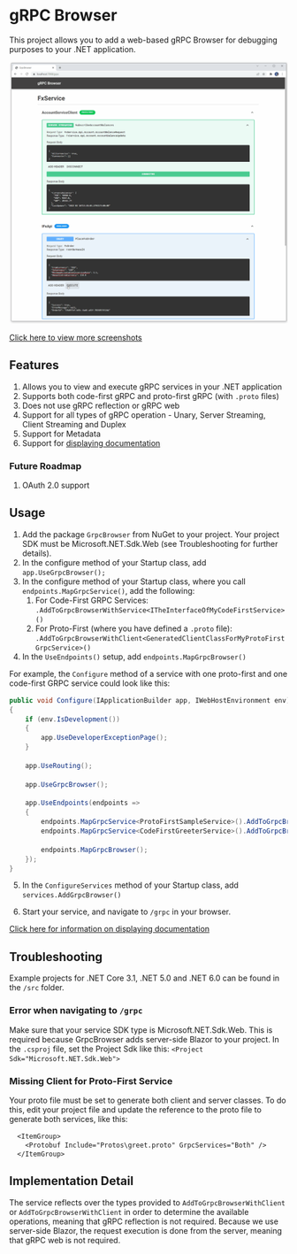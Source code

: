 # gRPC Browser

This project allows you to add a web-based gRPC Browser for debugging purposes to your .NET application.

![Example](docs/screenshots/fx_service.gif)

[Click here to view more screenshots](docs/screenshots.md)

## Features
1. Allows you to view and execute gRPC services in your .NET application
1. Supports both code-first gRPC and proto-first gRPC (with `.proto` files)
2. Does not use gRPC reflection or gRPC web
3. Support for all types of gRPC operation - Unary, Server Streaming, Client Streaming and Duplex
4. Support for Metadata
5. Support for [displaying documentation](docs/documentation.md)

### Future Roadmap
1. OAuth 2.0 support

## Usage
1. Add the package `GrpcBrowser` from NuGet to your project. Your project SDK must be Microsoft.NET.Sdk.Web (see Troubleshooting for further details).
2. In the configure method of your Startup class, add `app.UseGrpcBrowser();`
3. In the configure method of your Startup class, where you call `endpoints.MapGrpcService()`, add the following:
   1. For Code-First GRPC Services: `.AddToGrpcBrowserWithService<ITheInterfaceOfMyCodeFirstService>()`
   2. For Proto-First (where you have defined a `.proto` file): `.AddToGrpcBrowserWithClient<GeneratedClientClassForMyProtoFirstGrpcService>()`
4. In the `UseEndpoints()` setup, add `endpoints.MapGrpcBrowser()`

For example, the `Configure` method of a service with one proto-first and one code-first GRPC service could look like this:
```csharp
public void Configure(IApplicationBuilder app, IWebHostEnvironment env)
{
    if (env.IsDevelopment())
    {
        app.UseDeveloperExceptionPage();
    }

    app.UseRouting();

    app.UseGrpcBrowser();

    app.UseEndpoints(endpoints =>
    {
        endpoints.MapGrpcService<ProtoFirstSampleService>().AddToGrpcBrowserWithClient<ProtoFirstGreeter.ProtoFirstGreeterClient>();
        endpoints.MapGrpcService<CodeFirstGreeterService>().AddToGrpcBrowserWithService<ICodeFirstGreeterService>();

        endpoints.MapGrpcBrowser();
    });
}
```

5. In the `ConfigureServices` method of your Startup class, add `services.AddGrpcBrowser()`

6. Start your service, and navigate to `/grpc` in your browser.

[Click here for information on displaying documentation](docs/documentation.md)

## Troubleshooting

Example projects for .NET Core 3.1, .NET 5.0 and .NET 6.0 can be found in the `/src` folder.

### Error when navigating to `/grpc`
Make sure that your service SDK type is Microsoft.NET.Sdk.Web. This is required because GrpcBrowser adds server-side Blazor to your project. In the `.csproj` file, set the Project Sdk like this: `<Project Sdk="Microsoft.NET.Sdk.Web">`

### Missing Client for Proto-First Service
Your proto file must be set to generate both client and server classes. To do this, edit your project file and update the reference to the proto file to generate both services, like this:
```
  <ItemGroup>
    <Protobuf Include="Protos\greet.proto" GrpcServices="Both" />
  </ItemGroup>
```

## Implementation Detail
The service reflects over the types provided to `AddToGrpcBrowserWithClient` or `AddToGrpcBrowserWithClient` in order to determine the available operations, meaning that gRPC reflection is not required. Because we use server-side Blazor, the request execution is done from the server, meaning that gRPC web is not required.